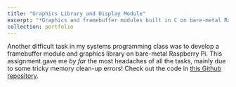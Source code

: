 ```yaml
---
title: "Graphics Library and Display Module"
excerpt: "*Graphics and framebuffer modules built in C on bare-metal Raspberry Pi.*<br/>"
collection: portfolio
---
```


Another difficult task in my systems programming class was to develop a framebuffer module and graphics library on bare-metal Raspberry Pi. This assignment gave me *by far* the most headaches of all the tasks, mainly due to some tricky memory clean-up errors! Check out the code in [this Github repository](https://gitfront.io/r/nxomimo/mMQR5JtQEgLy/graphics/).